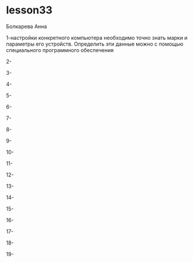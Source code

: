 # lesson33
Болкарева Анна

1-настройки конкретного компьютера необходимо точно знать марки и параметры его устройств. Определить эти данные можно с помощью специального программного обеспечения

2-

3-

4-

5-

6-

7-

8-

9-

10-

11-

12-

13-

14-

15-

16-

17-

18-

19-
